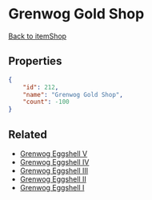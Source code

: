 # Grenwog Gold Shop

<no description available>

[Back to itemShop](../item-shops.md)

## Properties

```json
{
    "id": 212,
    "name": "Grenwog Gold Shop",
    "count": -100
}
```

## Related

- [Grenwog Eggshell V](../items/5474-grenwog-eggshell-v.md)
- [Grenwog Eggshell IV](../items/5475-grenwog-eggshell-iv.md)
- [Grenwog Eggshell III](../items/5476-grenwog-eggshell-iii.md)
- [Grenwog Eggshell II](../items/5477-grenwog-eggshell-ii.md)
- [Grenwog Eggshell I](../items/5478-grenwog-eggshell-i.md)

